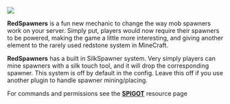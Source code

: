 ![](https://i.imgur.com/R2v4cbv.png)

**RedSpawners** is a fun new mechanic to change the way mob spawners work on your server. Simply put, players would now require their spawners to be powered, making the game a little more interesting, and giving another element to the rarely used redstone system in MineCraft.

**RedSpawners** has a built in SilkSpawner system. Very simply players can mine spawners with a silk touch tool, and it will drop the corresponding spawner. This system is off by default in the config. Leave this off if you use another plugin to handle spawner mining/placing.

For commands and permissions see the **[SPIGOT](https://www.spigotmc.org/resources/red-spawners.62457/)** resource page
